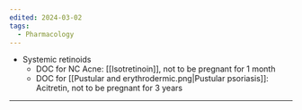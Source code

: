 ```yaml
---
edited: 2024-03-02
tags:
  - Pharmacology
---
```

- Systemic retinoids
	- DOC for NC Acne: [[Isotretinoin]], not to be pregnant for 1 month
	- DOC for [[Pustular and erythrodermic.png|Pustular psoriasis]]: Acitretin, not to be pregnant for 3 years 

---
